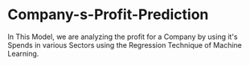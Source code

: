 # Company-s-Profit-Prediction
In This Model, we are analyzing the profit for a Company by using it's Spends in various Sectors using the Regression Technique of Machine Learning.
